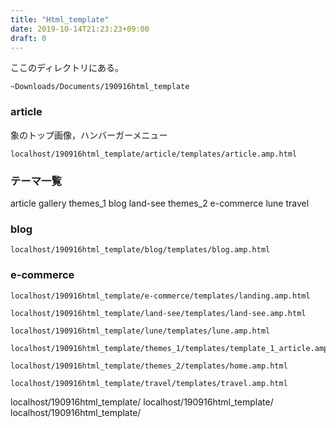 ```yaml
---
title: "Html_template"
date: 2019-10-14T21:23:23+09:00
draft: 0
---
```


ここのディレクトリにある。

	~Downloads/Documents/190916html_template

### article
象のトップ画像，ハンバーガーメニュー

	localhost/190916html_template/article/templates/article.amp.html

### テーマ一覧

article		gallery		themes_1
blog		land-see	themes_2
e-commerce	lune		travel

### blog
	localhost/190916html_template/blog/templates/blog.amp.html

### e-commerce
	localhost/190916html_template/e-commerce/templates/landing.amp.html

	localhost/190916html_template/land-see/templates/land-see.amp.html

	localhost/190916html_template/lune/templates/lune.amp.html

	localhost/190916html_template/themes_1/templates/template_1_article.amp.html

	localhost/190916html_template/themes_2/templates/home.amp.html

	localhost/190916html_template/travel/templates/travel.amp.html




localhost/190916html_template/
localhost/190916html_template/
localhost/190916html_template/



